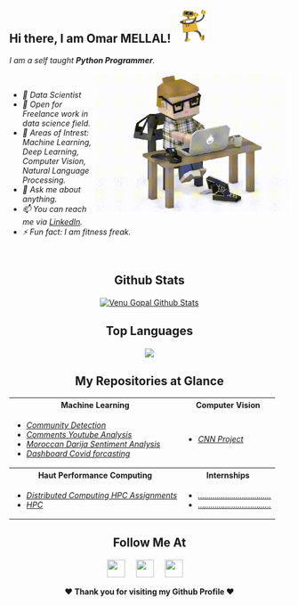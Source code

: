 ## Hi there, I am Omar MELLAL! <img height="60" width="60" src="./assets/hi.gif" />
<i>I am a self taught <b>Python Programmer</b>.</i>
<i>
  
<img align="right" height="250" width="350" src="./assets/typing_man.gif" />
<br>
<ul>
        <li>🔭 Data Scientist </li>
        <li>💼 Open for Freelance work in data science field.</li>
        <li>🤔 Areas of Intrest: Machine Learning, Deep Learning, Computer Vision, Natural Language Processing.</li>
        <li>💬 Ask me about anything.</li>
        <li>📫 You can reach me via <a target="_blank" href="https://www.linkedin.com/in/omar-mellal-79160a176/">LinkedIn</a>.</li>
        <li>⚡ Fun fact: I am fitness freak.</li>
      </ul>
</i>
<br/>

<div align="center">

## Github Stats
<a href="https://github.com/mellalomar">
  <img align="center" alt="Venu Gopal Github Stats" src="https://github-readme-stats.vercel.app/api?username=mellalomar&show_icons=true&theme=tokyonight">
</a>
</div>

<div align="center">

## Top Languages
<a href="https://github.com/mellalomar">
  <img align="center" src="https://github-readme-stats.vercel.app/api/top-langs/?username=mellalomar&theme=tokyonight&layout=compact">
</a>
 </div>


<div align="center">
  
## My Repositories at Glance
<table>
  <tr>
    <th>Machine Learning</th>
    <th>Computer Vision</th>
  </tr>
  <tr>
    <td> 
      <ul>
        <li><a target="_blank" href = "https://github.com/mellalomar/community-detection"><i>Community Detection</i></a></li>
        <li><a target="_blank" href = "https://github.com/mellalomar/commentaires_youtube"><i>Comments Youtube Analysis</i></a></li> 
        <li><a target="_blank" href = "https://github.com/mellalomar/Moroccan-Darija-Sentiment-Analysis"><i>Moroccan Darija Sentiment Analysis</i></a></li>
        <li><a target="_blank" href="https://github.com/mellalomar/Dashboard_Covid-19"><i>Dashboard Covid forcasting</i></a>
      </ul> 
    </td>
    <td>
      <ul>
        <li><a target="_blank" href="https://github.com/mellalomar/Reseau_neuronal_convolutif"><i>CNN Project</i></a>
      </ul>
    </td>
  </tr>
  <tr>
    <th>Haut Performance Computing</th>
    <th>Internships</th>
  </tr>
<tr>
    <td>
      <ul>
        <li><a target="_blank" href="https://github.com/mellalomar/Distributed-Computing-HPC-Assignments"><i>Distributed Computing HPC Assignments</i></a>
        <li><a target="_blank" href="https://github.com/mellalomar/TP_HPC"><i>HPC</i></a>
      </ul>
    </td>
   <td>
      <ul>
        <li><a target="_blank" href="https://github.com/mellalomar/mellalomar"><i>...................................</i></a>
        <li><a target="_blank" href="https://github.com/mellalomar/mellalomar"><i>...................................</i></a>
      </ul>
    </td>
  <tr>
</table>
</div>




<div align="center">

## Follow Me At
<a href="https://www.linkedin.com/in/omar-mellal-79160a176/"><img height="32" width="32" src="https://cdn-icons-png.flaticon.com/512/174/174857.png" /></a>&nbsp;&nbsp;&nbsp;&nbsp;
<a href="https://www.instagram.com/mellal_omar/"><img height="32" width="32" src="https://upload.wikimedia.org/wikipedia/commons/thumb/e/e7/Instagram_logo_2016.svg/768px-Instagram_logo_2016.svg.png" /></a>&nbsp;&nbsp;&nbsp;&nbsp;
<a href="https://twitter.com/"><img height="32" width="32" src="https://1000logos.net/wp-content/uploads/2017/06/Twitter-Logo.png" /></a>&nbsp;&nbsp;&nbsp;&nbsp;

</div>

<div align="center">
  
<b>❤️ Thank you for visiting my Github Profile ❤️</b>
</div>
